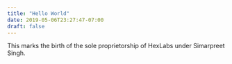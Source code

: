 ```yaml
---
title: "Hello World"
date: 2019-05-06T23:27:47-07:00
draft: false
---
```


This marks the birth of the sole proprietorship of HexLabs under Simarpreet Singh.